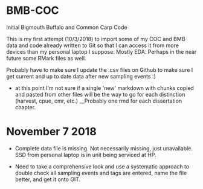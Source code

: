 # BMB-COC
Initial Bigmouth Buffalo and Common Carp Code 

This is my first attempt (10/3/2018) to import some of my COC and BMB data and code already written to Git so that I can access it from more devices than my personal laptop I suppose. Mostly EDA. Perhaps in the near future some RMark files as well.

Probably have to make sure I update the .csv files on Github to make sure I get current and up to date data after new sampling events :)

- at this point I'm not sure if a single 'new' markdown with chunks copied and pasted from other files will be the way to go for each distinction (harvest, cpue, cmr, etc.) __Probably one rmd for each dissertation chapter.

# November 7 2018
- Complete data file is missing. Not necessarily missing, just unavailable. SSD from personal laptop is in unit being serviced at HP.

- Need to take a comprehensive look and use a systematic approach to double check all sampling events and tags are entered, name the file better, and get it onto GIT.
